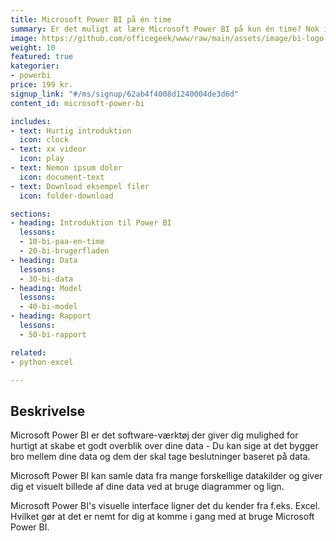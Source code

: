 ```yaml
---
title: Microsoft Power BI på én time
summary: Er det muligt at lære Microsoft Power BI på kun én time? Nok ikke, men jeg kan give dig en introduktion. 
image: https://github.com/officegeek/www/raw/main/assets/image/bi-logo.png
weight: 10
featured: true
kategorier:
- powerbi
price: 199 kr.
signup_link: "#/ms/signup/62ab4f4008d1240004de3d6d"
content_id: microsoft-power-bi

includes:
- text: Hurtig introduktion
  icon: clock
- text: xx videor
  icon: play
- text: Nemon ipsum dolor
  icon: document-text
- text: Download eksempel filer
  icon: folder-download

sections:
- heading: Introduktion til Power BI
  lessons:
  - 10-bi-paa-en-time
  - 20-bi-brugerfladen
- heading: Data
  lessons:
  - 30-bi-data
- heading: Model
  lessons:
  - 40-bi-model
- heading: Rapport
  lessons:
  - 50-bi-rapport

related:
- python-excel

---
```


## Beskrivelse

Microsoft Power BI er det software-værktøj der giver dig mulighed for hurtigt at skabe et godt overblik over dine data - Du kan sige at det bygger bro mellem dine data og dem der skal tage beslutninger baseret på data.

Microsoft Power BI kan samle data fra mange forskellige datakilder og giver dig et visuelt billede af dine data ved at bruge diagrammer og lign.

Microsoft Power BI's visuelle interface ligner det du kender fra f.eks. Excel. Hvilket gør at det er nemt for dig at komme i gang med at bruge Microsoft Power BI.